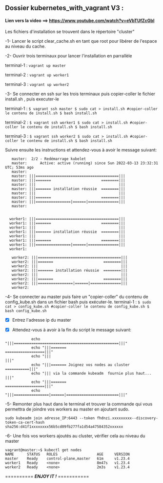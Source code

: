 ##   Dossier kubernetes_with_vagrant V3 : 
#### Lien vers la video ==> https://www.youtube.com/watch?v=eVbTUfZcGbI

Les fichiers d'installation se trouvent dans le répertoire "cluster" 

-1- Lancer le script clear_cache.sh en tant que root pour libérer de l'espace au niveau du cache.

-2- Ouvrir trois terminaux pour lancer l'installation en parrallèle

terminal-1 :
    ```
     vagrant up master
    ```

terminal-2 :
    ```
     vagrant up worker1
    ```

terminal-3 :
    ```
     vagrant up worker2
    ```

-3- Se connecter en ssh sur les  trois terminaux puis copier-coller le fichier install.sh , puis executer-le 

terminal-1 :
    ```
     $ vagrant ssh master
     $ sudo cat > install.sh
      #copier-coller le contenu de install.sh
     $ bash install.sh
    ```

terminal-2 :
    ```
     $ vagrant ssh worker1
     $ sudo cat > install.sh
      #copier-coller le contenu de install.sh
     $ bash install.sh
    ```

terminal-3 :
    ```
     $ vagrant ssh worker2
     $ sudo cat > install.sh
      #copier-coller le contenu de install.sh
     $ bash install.sh
    ```

Suivre ensuite les instructions  et attendez-vous à avoir le message suivant:

 ```master:  1/2 - Redémarrage daemon
    master:  2/2 - Redémarrage kubelet
    master:      Active: active (running) since Sun 2022-03-13 23:32:31 UTC; 53ms ago
    master: 
    master: |||======================================|||
    master: |||=======                       ========|||
    master: |||                                      |||
    master: |||======= installation réussie  ========|||
    master: |||                                      |||
    master: |||=======                       ========|||
    master: |||================|======|==============|||
    master:   


 ```
  ```
    worker1: |||======================================|||
    worker1: |||=======                       ========|||
    worker1: |||                                      |||
    worker1: |||======= installation réussie  ========|||
    worker1: |||                                      |||
    worker1: |||=======                       ========|||
    worker1: |||================|======|==============|||
    worker1:   

 ```
 ```
    worker2: |||======================================|||
    worker2: |||=======                       ========|||
    worker2: |||                                      |||
    worker2: |||======= installation réussie  ========|||
    worker2: |||                                      |||
    worker2: |||=======                       ========|||
    worker2: |||================|======|==============|||
    worker2:   

 ```
 -4- Se connecter au master puis  faire un "copier-coller" du contenu de config_kube.sh dans un fichier bash puis exécuter-le.
 terminal-1 :
    ```
     $ sudo cat > config_kube.sh
      #copier-coller le contenu de config_kube.sh
     $ bash config_kube.sh
    ```

 - [X] Entrez l'adresse ip du master 

 - [X] Attendez-vous à avoir à la fin du script le message suivant:

```
            echo "|||================================================|||"
            echo "|||=======                       ==================|||"
            echo "|||                                                |||"
            echo "|||======= Joignez vos nodes au cluster ===========|||"
            echo "||| via la commande kubeadm  fournie plus haut...  |||"
            echo "|||=======                       ==================|||"
            echo "|||================|======|========================|||"

```
-5- Remonter plus haut dans le terminal et trouver la commande qui vous permettra de joindre vos
workers au master en ajoutant sudo.

```
sudo kubeadm join adresse_IP:6443 --token fhdnzi.xxxxxxxxx--discovery-token-ca-cert-hash sha256:d41f1xxxxxxxx56b5cd09fb277fa1d54a47584352xxxxxx
```

-6- Une fois vos workers ajoutés au cluster, vérifier cela au niveau du master 

```
vagrant@master:~$ kubectl get nodes
NAME      STATUS   ROLES                  AGE     VERSION
master    Ready    control-plane,master   61m     v1.23.4
worker1   Ready    <none>                 8m47s   v1.23.4
worker2   Ready    <none>                 2m3s    v1.23.4

```


==========  ***ENJOY IT !***  ===========
